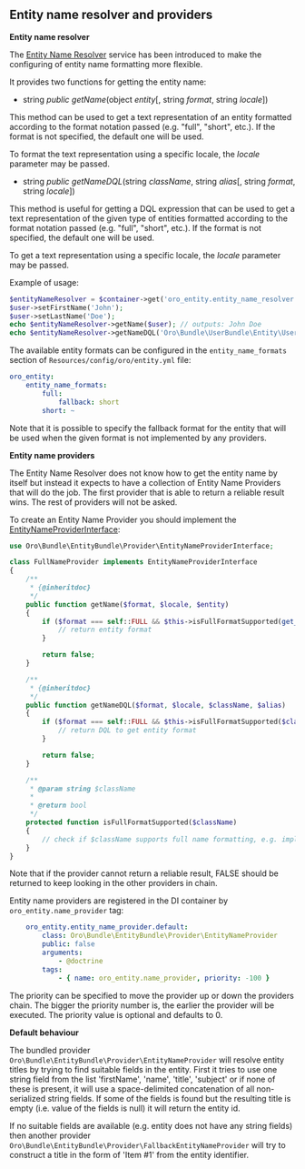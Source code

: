 ## Entity name resolver and providers ##

**Entity name resolver**

The [Entity Name Resolver](./../../Provider/EntityNameResolver.php) service has been introduced to make the configuring of entity name formatting more flexible.

It provides two functions for getting the entity name:

- string *public* *getName*(object *entity*[, string *format*, string *locale*])

This method can be used to get a text representation of an entity formatted according to the format notation passed (e.g. "full", "short", etc.). If the format is not specified, the default one will be used.

To format the text representation using a specific locale, the *locale* parameter may be passed.

- string *public* *getNameDQL*(string *className*, string *alias*[, string *format*, string *locale*])

This method is useful for getting a DQL expression that can be used to get a text representation of the given type of entities formatted according to the format notation passed (e.g. "full", "short", etc.). If the format is not specified, the default one will be used.

To get a text representation using a specific locale, the *locale* parameter may be passed.

Example of usage:

```php
$entityNameResolver = $container->get('oro_entity.entity_name_resolver');
$user->setFirstName('John');
$user->setLastName('Doe');
echo $entityNameResolver->getName($user); // outputs: John Doe
echo $entityNameResolver->getNameDQL('Oro\Bundle\UserBundle\Entity\User', 'u'); // outputs: CONCAT(u.firstName, CONCAT(u.lastName, ' ')
```

The available entity formats can be configured in the `entity_name_formats` section of `Resources/config/oro/entity.yml` file:

```yaml
oro_entity:
    entity_name_formats:
        full:
            fallback: short
        short: ~
```

Note that it is possible to specify the fallback format for the entity that will be used when the given format is not implemented by any providers.

**Entity name providers**

The Entity Name Resolver does not know how to get the entity name by itself but instead it expects to have a collection of Entity Name Providers that will do the job.
The first provider that is able to return a reliable result wins. The rest of providers will not be asked.

To create an Entity Name Provider you should implement the [EntityNameProviderInterface](./../../Provider/EntityNameProviderInterface.php):

```php
use Oro\Bundle\EntityBundle\Provider\EntityNameProviderInterface;

class FullNameProvider implements EntityNameProviderInterface
{
    /**
     * {@inheritdoc}
     */
    public function getName($format, $locale, $entity)
    {
        if ($format === self::FULL && $this->isFullFormatSupported(get_class($entity))) {
            // return entity format
        }

        return false;
    }

    /**
     * {@inheritdoc}
     */
    public function getNameDQL($format, $locale, $className, $alias)
    {
        if ($format === self::FULL && $this->isFullFormatSupported($className)) {
            // return DQL to get entity format
        }

        return false;
    }

    /**
     * @param string $className
     *
     * @return bool
     */
    protected function isFullFormatSupported($className)
    {
        // check if $className supports full name formatting, e.g. implements some required interfaces
    }
}
```

Note that if the provider cannot return a reliable result, FALSE should be returned to keep looking in the other providers in chain.

Entity name providers are registered in the DI container by `oro_entity.name_provider` tag:

```yml
    oro_entity.entity_name_provider.default:
        class: Oro\Bundle\EntityBundle\Provider\EntityNameProvider
        public: false
        arguments:
            - @doctrine
        tags:
            - { name: oro_entity.name_provider, priority: -100 }
```

The priority can be specified to move the provider up or down the providers chain. The bigger the priority number is, the earlier the provider will be executed. The priority value is optional and defaults to 0.

**Default behaviour**

The bundled provider `Oro\Bundle\EntityBundle\Provider\EntityNameProvider` will resolve entity titles by trying to find suitable fields in the entity. First it tries to use one string field from the list 'firstName', 'name', 'title', 'subject' or if none of these is present, it will use a space-delimited concatenation of all non-serialized string fields. If some of the fields is found but the resulting title is empty (i.e. value of the fields is null) it will return the entity id.

If no suitable fields are available (e.g. entity does not have any string fields) then another provider `Oro\Bundle\EntityBundle\Provider\FallbackEntityNameProvider` will try to construct a title in the form of 'Item #1' from the entity identifier.
